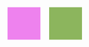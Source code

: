 <!DOCTYPE html>
<html>
<head>
    <meta charset="UTF-8">
    <title>margin</title>
     <style>
        html{
            font-size:40px;
        }
        .a{ /* viết chung */
            width:75px;
            height:75px;
            background:violet;  
            float: left; 
            margin-left: 10px;
            margin-bottom:10px;           
            margin-top:10px;          
            margin-right: 10px;
        }
        .b{ /*viế tắt */
            width:75px;
            height:75px;
            background:rgb(140, 181, 93);
            float: left;
            margin: 10px 10px 10px 10px;
        }
     </style>
</head>
<body>
    <div class="a"></div>
    <div class="b"></div>
</body>
</html> 
